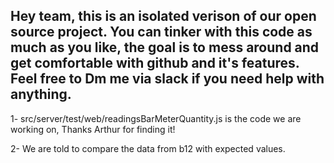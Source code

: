Hey team, this is an isolated verison of our open source project.
You can tinker with this code as much as you like, the goal is to mess around and get comfortable with github and it's features.
Feel free to Dm me via slack if you need help with anything.
-----------------------------------------------
1- src/server/test/web/readingsBarMeterQuantity.js is the code we are working on, Thanks Arthur for finding it!

2- We are told to compare the data from b12 with expected values.

